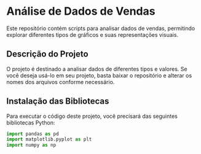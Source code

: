 # Análise de Dados de Vendas

Este repositório contém scripts para analisar dados de vendas, permitindo explorar diferentes tipos de gráficos e suas representações visuais.

## Descrição do Projeto

O projeto é destinado a analisar dados de diferentes tipos e valores. Se você deseja usá-lo em seu projeto, basta baixar o repositório e alterar os nomes dos arquivos conforme necessário.

## Instalação das Bibliotecas

Para executar o código deste projeto, você precisará das seguintes bibliotecas Python:

```python
import pandas as pd
import matplotlib.pyplot as plt
import numpy as np
